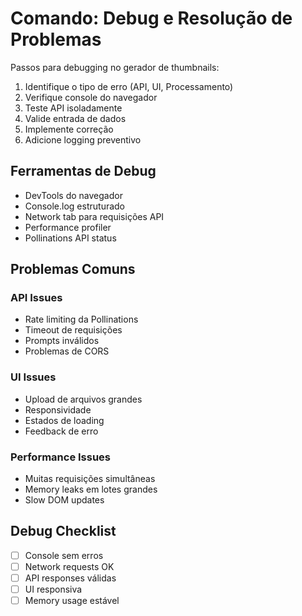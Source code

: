 # Comando: Debug e Resolução de Problemas

Passos para debugging no gerador de thumbnails:
1. Identifique o tipo de erro (API, UI, Processamento)
2. Verifique console do navegador
3. Teste API isoladamente
4. Valide entrada de dados
5. Implemente correção
6. Adicione logging preventivo

## Ferramentas de Debug
- DevTools do navegador
- Console.log estruturado
- Network tab para requisições API
- Performance profiler
- Pollinations API status

## Problemas Comuns

### API Issues
- Rate limiting da Pollinations
- Timeout de requisições
- Prompts inválidos
- Problemas de CORS

### UI Issues
- Upload de arquivos grandes
- Responsividade
- Estados de loading
- Feedback de erro

### Performance Issues
- Muitas requisições simultâneas
- Memory leaks em lotes grandes
- Slow DOM updates

## Debug Checklist
- [ ] Console sem erros
- [ ] Network requests OK
- [ ] API responses válidas
- [ ] UI responsiva
- [ ] Memory usage estável